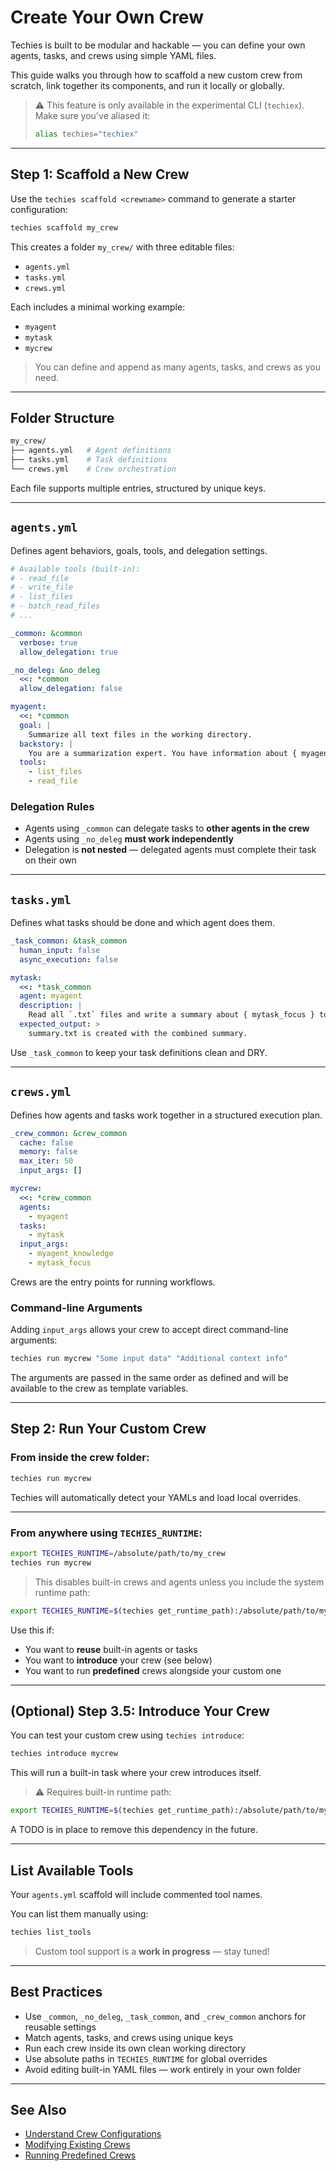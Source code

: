 # Create Your Own Crew

Techies is built to be modular and hackable — you can define your own agents, tasks, and crews using simple YAML files.

This guide walks you through how to scaffold a new custom crew from scratch, link together its components, and run it locally or globally.

> ⚠️ This feature is only available in the experimental CLI (`techiex`).  
> Make sure you've aliased it:
> ```bash
> alias techies="techiex"
> ```

---

## Step 1: Scaffold a New Crew

Use the `techies scaffold <crewname>` command to generate a starter configuration:

```bash
techies scaffold my_crew
```

This creates a folder `my_crew/` with three editable files:

- `agents.yml`
- `tasks.yml`
- `crews.yml`

Each includes a minimal working example:
- `myagent`
- `mytask`
- `mycrew`

> You can define and append as many agents, tasks, and crews as you need.

---

## Folder Structure

```bash
my_crew/
├── agents.yml   # Agent definitions
├── tasks.yml    # Task definitions
└── crews.yml    # Crew orchestration
```

Each file supports multiple entries, structured by unique keys.

---

## `agents.yml`

Defines agent behaviors, goals, tools, and delegation settings.

```yaml
# Available tools (built-in):
# - read_file
# - write_file
# - list_files
# - batch_read_files
# ...

_common: &common
  verbose: true
  allow_delegation: true

_no_deleg: &no_deleg
  <<: *common
  allow_delegation: false

myagent:
  <<: *common
  goal: |
    Summarize all text files in the working directory.
  backstory: |
    You are a summarization expert. You have information about { myagent_knowledge }.
  tools:
    - list_files
    - read_file
```

### Delegation Rules

- Agents using `_common` can delegate tasks to **other agents in the crew**
- Agents using `_no_deleg` **must work independently**
- Delegation is **not nested** — delegated agents must complete their task on their own

---

## `tasks.yml`

Defines what tasks should be done and which agent does them.

```yaml
_task_common: &task_common
  human_input: false
  async_execution: false

mytask:
  <<: *task_common
  agent: myagent
  description: |
    Read all `.txt` files and write a summary about { mytask_focus } to summary.txt
  expected_output: >
    summary.txt is created with the combined summary.
```

Use `_task_common` to keep your task definitions clean and DRY.

---

## `crews.yml`

Defines how agents and tasks work together in a structured execution plan.

```yaml
_crew_common: &crew_common
  cache: false
  memory: false
  max_iter: 50
  input_args: []

mycrew:
  <<: *crew_common
  agents:
    - myagent
  tasks:
    - mytask
  input_args:
    - myagent_knowledge
    - mytask_focus
```

Crews are the entry points for running workflows.

### Command-line Arguments

Adding `input_args` allows your crew to accept direct command-line arguments:

```bash
techies run mycrew "Some input data" "Additional context info"
```

The arguments are passed in the same order as defined and will be available to the crew as template variables.

---

## Step 2: Run Your Custom Crew

### From inside the crew folder:

```bash
techies run mycrew
```

Techies will automatically detect your YAMLs and load local overrides.

---

### From anywhere using `TECHIES_RUNTIME`:

```bash
export TECHIES_RUNTIME=/absolute/path/to/my_crew
techies run mycrew
```

> This disables built-in crews and agents unless you include the system runtime path:

```bash
export TECHIES_RUNTIME=$(techies get_runtime_path):/absolute/path/to/my_crew
```

Use this if:
- You want to **reuse** built-in agents or tasks
- You want to **introduce** your crew (see below)
- You want to run **predefined** crews alongside your custom one

---

## (Optional) Step 3.5: Introduce Your Crew

You can test your custom crew using `techies introduce`:

```bash
techies introduce mycrew
```

This will run a built-in task where your crew introduces itself.

> ⚠️ Requires built-in runtime path:

```bash
export TECHIES_RUNTIME=$(techies get_runtime_path):/absolute/path/to/my_crew
```

A TODO is in place to remove this dependency in the future.

---

## List Available Tools

Your `agents.yml` scaffold will include commented tool names.

You can list them manually using:

```bash
techies list_tools
```

> Custom tool support is a **work in progress** — stay tuned!

---

## Best Practices

- Use `_common`, `_no_deleg`, `_task_common`, and `_crew_common` anchors for reusable settings
- Match agents, tasks, and crews using unique keys
- Run each crew inside its own clean working directory
- Use absolute paths in `TECHIES_RUNTIME` for global overrides
- Avoid editing built-in YAML files — work entirely in your own folder

---

## See Also

- [Understand Crew Configurations](./Understand-Crew-Configurations.md)
- [Modifying Existing Crews](./Modifying-Existing-Crew.md)
- [Running Predefined Crews](./Running-Predefined-Crew.md)
